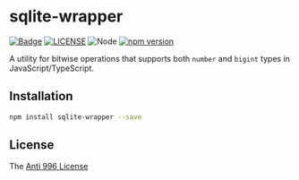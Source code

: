 # sqlite-wrapper

[![Badge](https://img.shields.io/badge/link-996.icu-%23FF4D5B.svg?style=flat-square)](https://996.icu/#/en_US)
[![LICENSE](https://img.shields.io/badge/license-Anti%20996-blue.svg?style=flat-square)](https://github.com/996icu/996.ICU/blob/master/LICENSE)
![Node](https://img.shields.io/badge/node-%3E=14-blue.svg?style=flat-square)
[![npm version](https://badge.fury.io/js/sqlite-wrapper.svg)](https://badge.fury.io/js/sqlite-wrapper)

A utility for bitwise operations that supports both `number` and `bigint` types in JavaScript/TypeScript.

## Installation

```bash
npm install sqlite-wrapper --save
```

## License

The [Anti 996 License](LICENSE)
